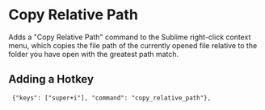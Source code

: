 # Copy Relative Path
Adds a "Copy Relative Path" command to the Sublime right-click context menu,
which copies the file path of the currently opened file relative
to the folder you have open with the greatest path match.

## Adding a Hotkey
     {"keys": ["super+i"], "command": "copy_relative_path"},
